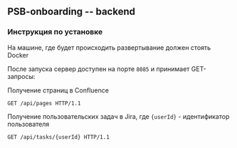 ## PSB-onboarding -- backend

### Инструкция по установке
На машине, где будет происходить развертывание должен стоять Docker

После запуска сервер доступен на порте `8085` и принимает GET-запросы:

Получение страниц в Confluence
```
GET /api/pages HTTP/1.1
```

Получение пользовательских задач в Jira, где `{userId}` - идентификатор пользователя
```
GET /api/tasks/{userId} HTTP/1.1
```